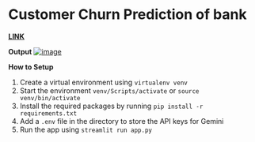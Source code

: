 # Customer Churn Prediction of bank

<b>
<a href="https://churnlens.streamlit.app/">LINK</a>
</b>

**Output**
<a href="https://churnlens.streamlit.app/">
![image](https://github.com/user-attachments/assets/011b37c9-9ff5-48b2-85e9-1bf6e5a84ac2)
</a>

**How to Setup**
1. Create a virtual environment  using `virtualenv venv`
2. Start the environment `venv/Scripts/activate` or  `source venv/bin/activate`
3. Install the required packages by running `pip install -r requirements.txt`
4. Add a `.env` file in the directory to  store the  API keys for Gemini 
5.  Run the app using `streamlit run app.py` 
